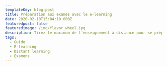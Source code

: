 ```yaml
---
templateKey: blog-post
title: Préparation aux exames avec le e-learning
date: 2020-02-10T15:04:10.000Z
featuredpost: false
featuredimage: /img/flavor_wheel.jpg
description: Tirez le maximum de l'enseignement à distance pour se préparer aux examens
tags:
  - Guide
  - E-learning
  - Distant learning
  - Examens
---
```

